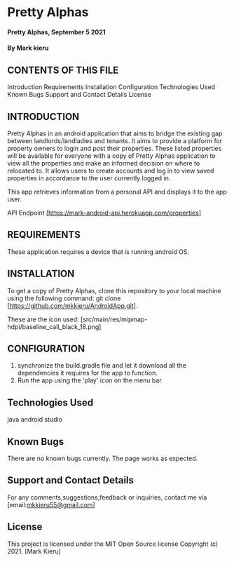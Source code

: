 # Pretty Alphas
#### Pretty Alphas, September 5 2021
#### By Mark kieru

## CONTENTS OF THIS FILE
Introduction
Requirements
Installation
Configuration
Technologies Used
Known Bugs
Support and Contact Details
License


## INTRODUCTION
Pretty Alphas in an android application that aims to bridge the existing gap between landlords/landladies and tenants.
It aims to provide a platform for property owners to login and post their properties.
These listed properties will be available for everyone with a copy of Pretty Alphas application to view all the properties
and make an informed decision on where to relocated to.
It allows users to create accounts and log in to view saved properties in accordance to the user currently logged in.

This app retrieves information from a personal API and displays it to the app user.

API Endpoint [https://mark-android-api.herokuapp.com/properties]


## REQUIREMENTS
These application requires a device that is running android OS.

## INSTALLATION
To get a copy of Pretty Alphas, clone this repository to your local machine using the following command:
git clone [https://github.com/mkkieru/AndroidApp.git].

These are the icon used:
[src/main/res/mipmap-hdpi/baseline_call_black_18.png]

## CONFIGURATION
1. synchronize the build.gradle file and let it download all the dependencies it requires for the app to function.
2. Run the app using the 'play' icon on the menu bar

## Technologies Used
java
android studio

## Known Bugs
There are no known bugs currently. The page works as expected.

## Support and Contact Details
For any comments,suggestions,feedback or inquiries, contact me via [email:mkkieru55@gmail.com]

## License
This project is licensed under the MIT Open Source license Copyright (c) 2021. [Mark Kieru]